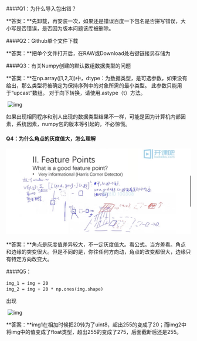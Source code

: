 ####Q1：为什么导入包出错？

**答案：**先卸载，再安装一次，如果还是错误百度一下包名是否拼写错误，大小写是否错误，是否因为版本问题该库被删除。

####Q2：Github单个文件下载

**答案：**把单个文件打开后，在RAW或Download处右键链接另存储为

####Q3：有关Numpy创建的默认数组数据类型的问题

**答案：**在np.array([1,2,3])中，dtype：为数据类型，是可选参数，如果没有给出，那么类型将被确定为保持序列中的对象所需的最小类型。 此参数只能用于“upcast”数组。 对于向下转换，请使用.astype（t）方法。

​         ![img](https://uploader.shimo.im/f/4NlojIFktQk9aiIs.png!thumbnail)       

如果出现相同程序和别人出现的数据类型结果不一样，可能是因为计算机内部因素，系统因素，numpy包的版本等引起的，不必惊慌。

#### Q4：为什么角点的灰度值大，怎么理解

![img](https://github.com/zhaoxingrong/information/blob/master/1562722283714.jpg?raw=true)

**答案：**角点是灰度值差异较大，不一定灰度值大。看公式。当方差看。角点和边缘的突变很大。但是不同的是，你往任何方向动，角点的改变都很大，边缘只有特定方向改变大。

####Q5：

```
img_1 = img + 20
img_2 = img + 20 * np.ones(img.shape)
```

出现

​         ![img](https://uploader.shimo.im/f/ZcGn55wdUi0qnepr.png!thumbnail)       

**答案：**img1在相加时候把20转为了uint8，超出255的变成了20；而img2中将img中的值变成了float类型，超出255的变成了275，后面截断后还是255。